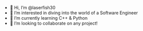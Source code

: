 - 👋 Hi, I’m @laserfish30
- 👀 I’m interested in diving into the world of a Software Engineer
- 🌱 I’m currently learning C++ & Python
- 💞️ I’m looking to collaborate on any project!

<!---
laserfish30/laserfish30 is a ✨ special ✨ repository because its `README.md` (this file) appears on your GitHub profile.
You can click the Preview link to take a look at your changes.
--->
